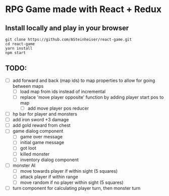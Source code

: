 # RPG Game made with React + Redux

## Install locally and play in your browser
```
git clone https://github.com/ASteinheiser/react-game.git
cd react-game
yarn install
npm start
```

## TODO:
- [ ] add forward and back (map ids) to map properties to allow for going between maps
  - [ ] load map from ids instead of incremental
  - [ ] replace 'move player opposite' function by adding player start pos to map
    - [ ] add move player pos reducer
- [ ] hp bar for player and monsters
- [ ] add iron sword +3 damage
- [ ] add gold reward from chest
- [ ] game dialog component
  - [ ] game over message
  - [ ] initial game message
  - [ ] got loot
  - [ ] killed monster
  - [ ] inventory dialog component
- [ ] monster AI
  - [ ] move towards player if within sight (5 squares)
  - [ ] attack player if within range
  - [ ] move random if no player within sight (5 squares)
- [ ] turn component for calculating player turn, then monster turn
